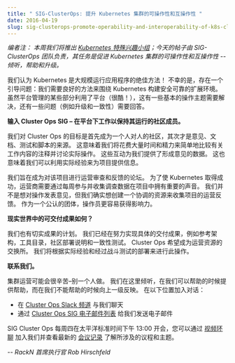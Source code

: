 ```yaml
---
title: " SIG-ClusterOps: 提升 Kubernetes 集群的可操作性和互操作性 "
date: 2016-04-19
slug: sig-clusterops-promote-operability-and-interoperability-of-k8s-clusters
---
```


_编者注： 本周我们将推出 [Kubernetes 特殊兴趣小组](https://github.com/kubernetes/kubernetes/wiki/Special-Interest-Groups-(SIGs))；今天的帖子由 SIG-ClusterOps 团队负责，其任务是促进 Kubernetes 集群的可操作性和互操作性 -- 倾听，帮助和升级。_  

我们认为 Kubernetes 是大规模运行应用程序的绝佳方法！
不幸的是，存在一个引导问题：我们需要良好的方法来围绕 Kubernetes 构建安全可靠的扩展环境。
虽然平台管理的某些部分利用了平台（很酷！），这有一些基本的操作主题需要解决，还有一些问题（例如升级和一致性）需要回答。

**输入 Cluster Ops SIG – 在平台下工作以保持其运行的社区成员。** 

我们对 Cluster Ops 的目标是首先成为一个人对人的社区，其次才是意见、文档、测试和脚本的来源。
这意味着我们将花费大量时间和精力来简单地比较有关工作内容的注释并讨论实际操作。
这些互动为我们提供了形成意见的数据。
这也意味着我们可以利用实际经验来为项目提供信息。

我们旨在成为对该项目进行运营审查和反馈的论坛。
为了使 Kubernetes 取得成功，运营商需要通过每周参与并收集调查数据在项目中拥有重要的声音。
我们并不是想对操作发表意见，但我们确实想创建一个协调的资源来收集项目的运营反馈。
作为一个公认的团体，操作员更容易获得影响力。

**现实世界中的可交付成果如何？**  

我们也有切实成果的计划。
我们已经在努力实现具体的交付成果，例如参考架构，工具目录，社区部署说明和一致性测试。
Cluster Ops 希望成为运营资源的交换所。
我们将根据实际经验和经过战斗测试的部署来进行此操作。

**联系我们。** 

集群运营可能会很辛苦–别一个人做。
我们在这里倾听，在我们可以帮助的时候提供帮助，而在我们不能帮助的时候向上一级反映。
在以下位置加入对话：

- 在 [Cluster Ops Slack 频道](https://kubernetes.slack.com/messages/sig-cluster-ops/) 与我们聊天
- 通过 [Cluster Ops SIG 电子邮件列表](https://groups.google.com/forum/#!forum/kubernetes-sig-cluster-ops) 给我们发送电子邮件

SIG Cluster Ops 每周四在太平洋标准时间下午 13:00 开会，您可以通过
[视频环聊](https://plus.google.com/hangouts/_/google.com/sig-cluster-ops) 加入我们并查看最新的
[会议记录](https://docs.google.com/document/d/1IhN5v6MjcAUrvLd9dAWtKcGWBWSaRU8DNyPiof3gYMY/edit)
了解所涉及的议程和主题。

_-- RackN 首席执行官 Rob Hirschfeld_
